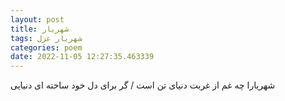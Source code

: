 ```yaml
---
layout: post
title: شهریار
tags: شهریار غزل
categories: poem
date: 2022-11-05 12:27:35.463339
---
```


شهریارا چه غم از غربت دنیای تن است / گر برای دل خود ساخته ای دنیایی